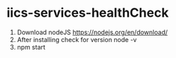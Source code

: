 # iics-services-healthCheck
1. Download nodeJS https://nodejs.org/en/download/ 
2. After installing check for version node -v
3. npm start
